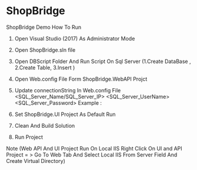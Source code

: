 # ShopBridge

ShopBridge Demo How To Run

1) Open Visual Studio (2017) As Administrator Mode 

2) Open ShopBridge.sln file

4) Open DBScript Folder And Run Script On Sql Server (1.Create DataBase , 2.Create Table, 3.Insert ) 

7) Open Web.config File Form ShopBridge.WebAPI Projct 

8) Update connectionString In Web.config File  
	 <add name="ShopBridgeDbContext" connectionString="Server=<Server_Name>;Database=DB_ShopBridge;user id=<SQL_Server_UserName>;password=<SQL_Server_Password>;" providerName="System.Data.SqlClient" />
	 <SQL_Server_Name/SQL_Server_IP> 
	 <SQL_Server_UserName>
	 <SQL_Server_Password>
	 Example : <add name="ShopBridgeDbContext" connectionString="Server=192.168.1.100;Database=DB_ShopBridge;user id=sa;password=Admin@12345;" providerName="System.Data.SqlClient" />
9) Set ShopBridge.UI Project As Default Run

10) Clean And Build Solution 

11) Run Project 

Note (Web API And UI Project Run On Local IIS Right Click On UI and API Project = > Go To Web Tab And Select Local IIS From Server Field And Create Virtual Directory)
